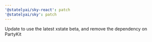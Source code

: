 ```yaml
---
'@statelyai/sky-react': patch
'@statelyai/sky': patch
---
```


Update to use the latest xstate beta, and remove the dependency on PartyKit
